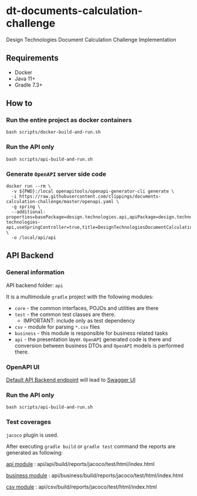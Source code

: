# dt-documents-calculation-challenge
Design Technologies Document Calculation Challenge Implementation

## Requirements

* Docker
* Java 11+
* Gradle 7.3+

## How to

### Run the entire project as docker containers

```
bash scripts/docker-build-and-run.sh
```

### Run the API only

```
bash scripts/api-build-and-run.sh
```

### Generate `OpenAPI` server side code

```
docker run --rm \
  -v ${PWD}:/local openapitools/openapi-generator-cli generate \
  -i https://raw.githubusercontent.com/clippings/documents-calculation-challenge/master/openapi.yaml \
  -g spring \
  --additional-properties=basePackage=design.technologies.api,apiPackage=design.technologies.api.generated.api,modelPackage=design.technologies.api.generated.model,configPackage=design.technologies.api.generated.configuration,groupId=design.technologies.api,artifactId=design-technologies-api,useSpringController=true,title=DesignTechnologiesDocumentCalculation \
  -o /local/api/api
```


## API Backend

### General information

API backend folder: `api`

It is a multimodule `gradle` project with the following modules:

* `core` - the common interfaces, POJOs and utilities are there 
* `test` - the common test classes are there.  
  * IMPORTANT: include only as test dependency
* `csv` - module for parsing `*.csv` files
* `business` - this module is responsible for business related tasks
* `api` - the presentation layer. `OpenAPI` generated code is there and conversion between business DTOs and `OpenAPI` models is performed there.

### OpenAPI UI
[Default API Backend endpoint](http://localhost:8080/) will lead to [Swagger UI](http://localhost:8080/swagger-ui.html)

### Run the API only

```
bash scripts/api-build-and-run.sh
```


### Test coverages 

`jacoco` plugin is used.

After executing `gradle build` or `gradle test` command the reports are generated as following:

[api module](api/api/build/reports/jacoco/test/html/index.html) : api/api/build/reports/jacoco/test/html/index.html

[business module](api/business/build/reports/jacoco/test/html/index.html) : api/business/build/reports/jacoco/test/html/index.html

[csv module](api/csv/build/reports/jacoco/test/html/index.html) : api/csv/build/reports/jacoco/test/html/index.html

